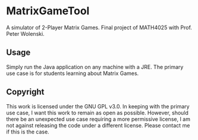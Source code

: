 # MatrixGameTool
A simulator of 2-Player Matrix Games. Final project of MATH4025 with Prof. Peter Wolenski.

## Usage
Simply run the Java application on any machine with a JRE. The primary use case is for students learning about Matrix Games. 

## Copyright
This work is licensed under the GNU GPL v3.0. In keeping with the primary use case, I want this work to remain as open as possible. However, should there be an unexpected use case requiring a more permissive license, I am not against releasing the code under a different license. Please contact me if this is the case.
